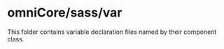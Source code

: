 # omniCore/sass/var

This folder contains variable declaration files named by their component class.

